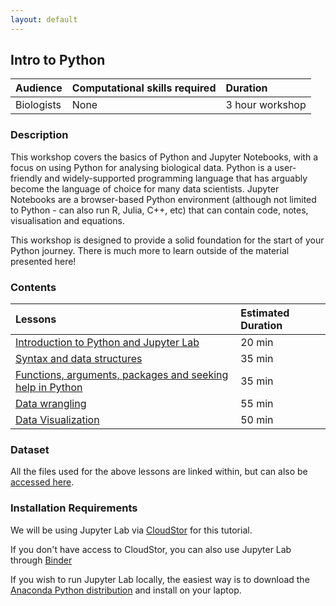 ```yaml
---
layout: default
---
```

## Intro to Python

| Audience | Computational skills required | Duration |
:----------|:----------|:----------|
| Biologists | None | 3 hour workshop |

### Description

This workshop covers the basics of Python and Jupyter Notebooks, with a focus on using Python for analysing biological data. Python is a user-friendly and widely-supported programming language that has arguably become the language of choice for many data scientists. Jupyter Notebooks are a browser-based Python environment (although not limited to Python - can also run R, Julia, C++, etc) that can contain code, notes, visualisation and equations.

This workshop is designed to provide a solid foundation for the start of your Python journey. There is much more to learn outside of the material presented here!

### Contents

| Lessons            | Estimated Duration |
|:------------------------|:----------|
|[Introduction to Python and Jupyter Lab](https://andrewguy.github.io/Training/workshops/Intro_to_Python/lessons/01_Intro-to-Python) | 20 min |
|[Syntax and data structures](https://andrewguy.github.io/Training/workshops/Intro_to_Python/lessons/02_syntax_and_data_structures) | 35 min |
|[Functions, arguments, packages and seeking help in Python](https://andrewguy.github.io/Training/workshops/Intro_to_Python/lessons/03_functions-and-arguments) | 35 min |
|[Data wrangling](https://andrewguy.github.io/Training/workshops/Intro_to_Python/lessons/04_data-wrangling) | 55 min |
|[Data Visualization](https://andrewguy.github.io/Training/workshops/Intro_to_Python/lessons/05_data-visualization) | 50 min |

### Dataset

All the files used for the above lessons are linked within, but can also be [accessed here](https://github.com/andrewguy/Training/workshops/Intro_to_Python/data).

### Installation Requirements

We will be using Jupyter Lab via [CloudStor](https://cloudstor.aarnet.edu.au) for this tutorial.

If you don't have access to CloudStor, you can also use Jupyter Lab through [Binder](https://mybinder.org/)

If you wish to run Jupyter Lab locally, the easiest way is to download the [Anaconda Python distribution](https://www.anaconda.com/distribution/) and install on your laptop.